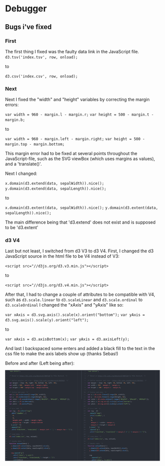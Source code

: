 # Debugger

## Bugs i've fixed

### First

The first thing I fixed was the faulty data link in the JavaScript file.
`d3.tsv('index.tsv', row, onload);`

to

`d3.csv('index.csv', row, onload);`

### Next

Next I fixed the "width" and "height" variables by correcting the margin errors:

`var width = 960 - margin.l - margin.r;`
`var height = 500 - margin.t - margin.b;`

to

`var width = 960 - margin.left - margin.right;`
`var height = 500 - margin.top - margin.bottom;`

This margin error had to be fixed at several points throughout the JavaScript-file, such as the SVG viewBox (which uses margins as values), and a 'translate()'.

Next I changed:

``x.domain(d3.extend(data, sepalWidth)).nice();``
``
y.domain(d3.extend(data, sepalLength)).nice();``

to

``x.domain(d3.extent(data, sepalWidth)).nice();``
``y.domain(d3.extent(data, sepalLength)).nice();``

The main difference being that 'd3.extend' does not exist and is supposed to be 'd3.extent'

### d3 V4

Last but not least, I switched from d3 V3 to d3 V4.
First, I changed the d3 JavaScript source in the html file to be V4 instead of V3:

`<script src="//d3js.org/d3.v3.min.js"></script>`

 to

`<script src="//d3js.org/d3.v4.min.js"></script>`

After that, I had to change a couple of attributes to be compatible with V4, such as `d3.scale.linear` to `d3.scaleLinear` and `d3.scale.ordinal` to `d3.scaleOrdinal`
I changed the "xAxis" and "yAxis" like so:

`var xAxis = d3.svg.axis().scale(x).orient("bottom");`
`var yAxis = d3.svg.axis().scale(y).orient("left");`

to

`var xAxis = d3.axisBottom(x);`
`var yAxis = d3.axisLeft(y);`

And last I backspaced some enters and added a black fill to the text in the css file to make the axis labels show up (thanks Sebas!)

Before and after (Left being after):

![cover](preview.png)
